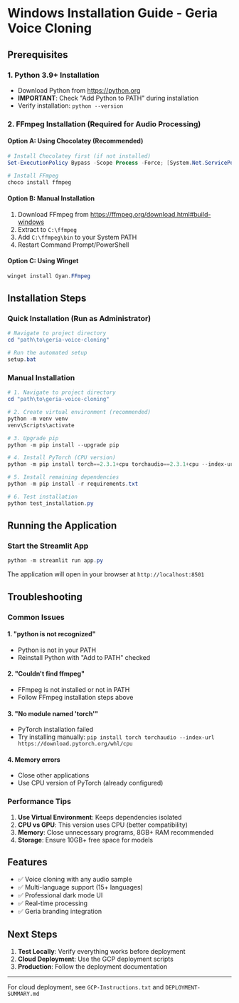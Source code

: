 # Windows Installation Guide - Geria Voice Cloning

## Prerequisites

### 1. Python 3.9+ Installation
- Download Python from https://python.org
- **IMPORTANT**: Check "Add Python to PATH" during installation
- Verify installation: `python --version`

### 2. FFmpeg Installation (Required for Audio Processing)

#### Option A: Using Chocolatey (Recommended)
```powershell
# Install Chocolatey first (if not installed)
Set-ExecutionPolicy Bypass -Scope Process -Force; [System.Net.ServicePointManager]::SecurityProtocol = [System.Net.ServicePointManager]::SecurityProtocol -bor 3072; iex ((New-Object System.Net.WebClient).DownloadString('https://community.chocolatey.org/install.ps1'))

# Install FFmpeg
choco install ffmpeg
```

#### Option B: Manual Installation
1. Download FFmpeg from https://ffmpeg.org/download.html#build-windows
2. Extract to `C:\ffmpeg`
3. Add `C:\ffmpeg\bin` to your System PATH
4. Restart Command Prompt/PowerShell

#### Option C: Using Winget
```powershell
winget install Gyan.FFmpeg
```

## Installation Steps

### Quick Installation (Run as Administrator)
```powershell
# Navigate to project directory
cd "path\to\geria-voice-cloning"

# Run the automated setup
setup.bat
```

### Manual Installation
```powershell
# 1. Navigate to project directory
cd "path\to\geria-voice-cloning"

# 2. Create virtual environment (recommended)
python -m venv venv
venv\Scripts\activate

# 3. Upgrade pip
python -m pip install --upgrade pip

# 4. Install PyTorch (CPU version)
python -m pip install torch==2.3.1+cpu torchaudio==2.3.1+cpu --index-url https://download.pytorch.org/whl/cpu

# 5. Install remaining dependencies
python -m pip install -r requirements.txt

# 6. Test installation
python test_installation.py
```

## Running the Application

### Start the Streamlit App
```powershell
python -m streamlit run app.py
```

The application will open in your browser at `http://localhost:8501`

## Troubleshooting

### Common Issues

#### 1. "python is not recognized"
- Python is not in your PATH
- Reinstall Python with "Add to PATH" checked

#### 2. "Couldn't find ffmpeg"
- FFmpeg is not installed or not in PATH
- Follow FFmpeg installation steps above

#### 3. "No module named 'torch'"
- PyTorch installation failed
- Try installing manually: `pip install torch torchaudio --index-url https://download.pytorch.org/whl/cpu`

#### 4. Memory errors
- Close other applications
- Use CPU version of PyTorch (already configured)

### Performance Tips

1. **Use Virtual Environment**: Keeps dependencies isolated
2. **CPU vs GPU**: This version uses CPU (better compatibility)
3. **Memory**: Close unnecessary programs, 8GB+ RAM recommended
4. **Storage**: Ensure 10GB+ free space for models

## Features

- ✅ Voice cloning with any audio sample
- ✅ Multi-language support (15+ languages)
- ✅ Professional dark mode UI
- ✅ Real-time processing
- ✅ Geria branding integration

## Next Steps

1. **Test Locally**: Verify everything works before deployment
2. **Cloud Deployment**: Use the GCP deployment scripts
3. **Production**: Follow the deployment documentation

---

For cloud deployment, see `GCP-Instructions.txt` and `DEPLOYMENT-SUMMARY.md`
